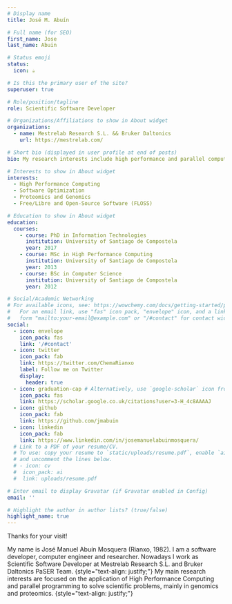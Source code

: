 ```yaml
---
# Display name
title: José M. Abuín

# Full name (for SEO)
first_name: Jose
last_name: Abuin

# Status emoji
status:
  icon: ☕️

# Is this the primary user of the site?
superuser: true

# Role/position/tagline
role: Scientific Software Developer

# Organizations/Affiliations to show in About widget
organizations:
  - name: Mestrelab Research S.L. && Bruker Daltonics
    url: https://mestrelab.com/

# Short bio (displayed in user profile at end of posts)
bio: My research interests include high performance and parallel computing applied to science, genomics and software optimization.

# Interests to show in About widget
interests:
  - High Performance Computing
  - Software Optimization
  - Proteomics and Genomics
  - Free/Libre and Open-Source Software (FLOSS)

# Education to show in About widget
education:
  courses:
    - course: PhD in Information Technologies
      institution: University of Santiago de Compostela
      year: 2017
    - course: MSc in High Performance Computing
      institution: University of Santiago de Compostela
      year: 2013
    - course: BSc in Computer Science
      institution: University of Santiago de Compostela
      year: 2012

# Social/Academic Networking
# For available icons, see: https://wowchemy.com/docs/getting-started/page-builder/#icons
#   For an email link, use "fas" icon pack, "envelope" icon, and a link in the
#   form "mailto:your-email@example.com" or "/#contact" for contact widget.
social:
  - icon: envelope
    icon_pack: fas
    link: '/#contact'
  - icon: twitter
    icon_pack: fab
    link: https://twitter.com/ChemaRianxo
    label: Follow me on Twitter
    display:
      header: true
  - icon: graduation-cap # Alternatively, use `google-scholar` icon from `ai` icon pack
    icon_pack: fas
    link: https://scholar.google.co.uk/citations?user=3-H_4c8AAAAJ
  - icon: github
    icon_pack: fab
    link: https://github.com/jmabuin
  - icon: linkedin
    icon_pack: fab
    link: https://www.linkedin.com/in/josemanuelabuinmosquera/
  # Link to a PDF of your resume/CV.
  # To use: copy your resume to `static/uploads/resume.pdf`, enable `ai` icons in `params.yaml`,
  # and uncomment the lines below.
  # - icon: cv
  #  icon_pack: ai
  #  link: uploads/resume.pdf

# Enter email to display Gravatar (if Gravatar enabled in Config)
email: ''

# Highlight the author in author lists? (true/false)
highlight_name: true
---
```


Thanks for your visit!

My name is José Manuel Abuín Mosquera (Rianxo, 1982). I am a software developer, computer engineer and researcher. Nowadays I work as Scientific Software Developer at Mestrelab Research S.L. and Bruker Daltonics PaSER Team.
{style="text-align: justify;"}
My main research interests are focused on the application of High Performance Computing and parallel programming to solve scientific problems, mainly in genomics and proteomics.
{style="text-align: justify;"}
